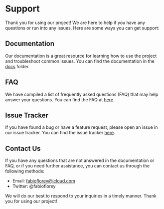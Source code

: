 <!--
=========================================================================================
          /$$$$$$  /$$   /$$ /$$$$$$$  /$$$$$$$   /$$$$$$  /$$$$$$$  /$$$$$$$$
         /$$__  $$| $$  | $$| $$__  $$| $$__  $$ /$$__  $$| $$__  $$|__  $$__/
        | $$  \__/| $$  | $$| $$  \ $$| $$  \ $$| $$  \ $$| $$  \ $$   | $$   
        |  $$$$$$ | $$  | $$| $$$$$$$/| $$$$$$$/| $$  | $$| $$$$$$$/   | $$   
         \____  $$| $$  | $$| $$____/ | $$____/ | $$  | $$| $$__  $$   | $$   
         /$$  \ $$| $$  | $$| $$      | $$      | $$  | $$| $$  \ $$   | $$   
        |  $$$$$$/|  $$$$$$/| $$      | $$      |  $$$$$$/| $$  | $$   | $$   
         \______/  \______/ |__/      |__/       \______/ |__/  |__/   |__/   
=========================================================================================
 Author: Fabio Craig Wimmer Florey                                        version: 0.0.1
=========================================================================================
                                        ~ NOTICE ~
       Project, Copyright © 2022, Fabio Craig Wimmer Florey - All Rights Reserved.
           Unless required by applicable law or agreed to in writing, software      
            distributed under the License is distributed on an "AS IS" BASIS,       
         WITHOUT WARRANTIES OR CONDITIONS OF ANY KIND, either express or implied.   
             See the License for the specific language governing permissions        
                            and limitations under the License.
 License: MIT-0                                       Terms and Conditions: ./LICENSE.md
=========================================================================================
-->
# Support

Thank you for using our project! We are here to help if you have any questions or run into any issues. Here are some ways you can get support:

## Documentation

Our documentation is a great resource for learning how to use the project and troubleshoot common issues. You can find the documentation in the [docs][DOCUMENTS] folder.

## FAQ

We have compiled a list of frequently asked questions (FAQ) that may help answer your questions. You can find the FAQ at [here][FAQ].

## Issue Tracker

If you have found a bug or have a feature request, please open an issue in our issue tracker. You can find the issue tracker [here][ISSUE TRACKER].

## Contact Us

If you have any questions that are not answered in the documentation or FAQ, or if you need further assistance, you can contact us through the following methods:

- Email: fabioflorey@icloud.com
- Twitter: @fabioflorey

We will do our best to respond to your inquiries in a timely manner. Thank you for using our project!

<!------------------------------------  Hyperlinks ----------------------------------------->
[DOCUMENTS]: ../docs/
[FAQ]: FAQ.md
[ISSUE TRACKER]: ../../../../issues
